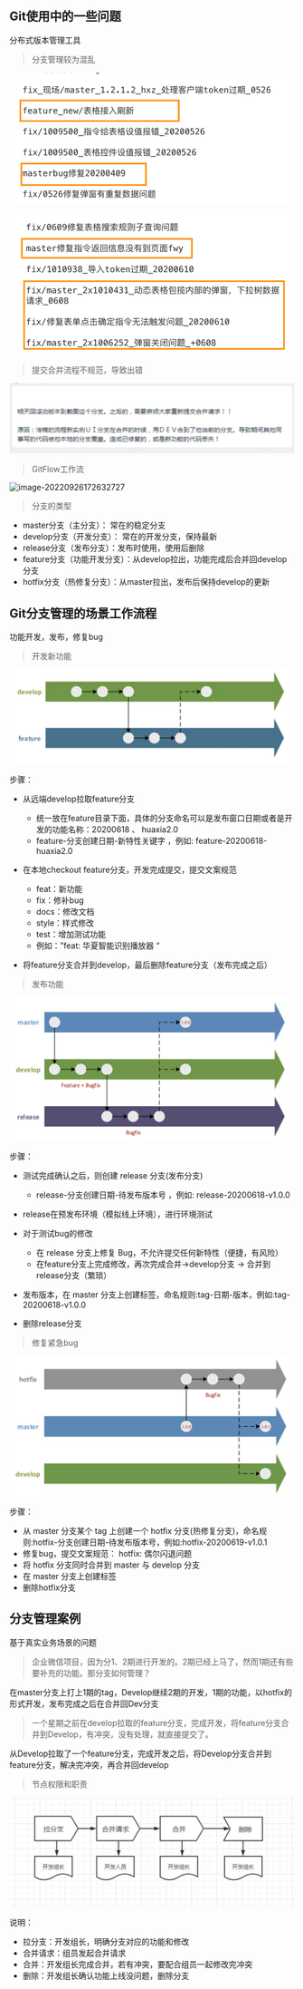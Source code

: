 # 

## Git使用中的一些问题

分布式版本管理工具

> 分支管理较为混乱

![image-20220926172200415](.\images\image-20220926172200415.png)

![image-20220926172251452](.\images\image-20220926172251452.png)

> 提交合并流程不规范，导致出错

![image-20220926172546859](.\images\image-20220926172546859.png)

> GitFlow工作流

![image-20220926172632727](C:\Users\admin\AppData\Roaming\Typora\typora-user-images\image-20220926172632727.png)

> 分支的类型

- master分支（主分支）： 常在的稳定分支
- develop分支（开发分支）： 常在的开发分支，保持最新
- release分支（发布分支）：发布时使用，使用后删除
- feature分支（功能开发分支）：从develop拉出，功能完成后合并回develop分支
- hotfix分支（热修复分支）：从master拉出，发布后保持develop的更新

## Git分支管理的场景工作流程

功能开发，发布，修复bug

> 开发新功能

![image-20220926173129289](.\images\image-20220926173129289.png)

步骤：

- 从远端develop拉取feature分支
  - 统一放在feature目录下面，具体的分支命名可以是发布窗口日期或者是开发的功能名称：20200618 、 huaxia2.0
  -  feature-分支创建日期-新特性关键字 ，例如: feature-20200618-huaxia2.0

- 在本地checkout feature分支，开发完成提交，提交文案规范
  - feat：新功能
  - fix：修补bug
  - docs：修改文档
  - style：样式修改
  - test：增加测试功能
  - 例如：”feat: 华夏智能识别播放器 “

- 将feature分支合并到develop，最后删除feature分支（发布完成之后）

> 发布功能

![image-20220926173450153](.\images\image-20220926173450153.png)

步骤：

- 测试完成确认之后，则创建 release 分支(发布分支)
  - release-分支创建日期-待发布版本号 ，例如: release-20200618-v1.0.0
- release在预发布环境（模拟线上环境），进行环境测试
- 对于测试bug的修改
  - 在 release 分支上修复 Bug，不允许提交任何新特性（便捷，有风险）
  - 在feature分支上完成修改，再次完成合并->develop分支 -> 合并到release分支（繁琐）

- 发布版本，在 master 分支上创建标签，命名规则:tag-日期-版本，例如:tag-20200618-v1.0.0
- 删除release分支

> 修复紧急bug

![image-20220926173805048](.\images\image-20220926173805048.png)

步骤：

- 从 master 分支某个 tag 上创建一个 hotfix 分支(热修复分支)，命名规则:hotfix-分支创建日期-待发布版本号，例如:hotfix-20200619-v1.0.1
- 修复bug，提交文案规范： hotfix: 偶尔闪退问题
- 将 hotfix 分支同时合并到 master 与 develop 分支
- 在 master 分支上创建标签
- 删除hotfix分支

## 分支管理案例

基于真实业务场景的问题

> 企业微信项目，因为分1、2期进行开发的。2期已经上马了，然而1期还有些要补充的功能。那分支如何管理？

在master分支上打上1期的tag，Develop继续2期的开发，1期的功能，以hotfix的形式开发，发布完成之后在合并回Dev分支

>一个星期之前在develop拉取的feature分支，完成开发，将feature分支合并到Develop，有冲突，没有处理，就直接提交了。

从Develop拉取了一个feature分支，完成开发之后，将Develop分支合并到feature分支，解决完冲突，再合并回develop

> 节点权限和职责

![image-20220926174211922](.\images\image-20220926174211922.png)

说明：

- 拉分支：开发组长，明确分支对应的功能和修改
- 合并请求：组员发起合并请求
- 合并：开发组长完成合并，若有冲突，要配合组员一起修改完冲突
- 删除：开发组长确认功能上线没问题，删除分支

